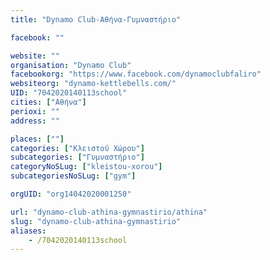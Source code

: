 ```yaml
---
title: "Dynamo Club-Αθήνα-Γυμναστήριο"

facebook: ""

website: ""
organisation: "Dynamo Club"
facebookorg: "https://www.facebook.com/dynamoclubfaliro"
websiteorg: "dynamo-kettlebells.com/"
UID: "7042020140113school"
cities: ["Αθήνα"]
perioxi: ""
address: ""

places: [""]
categories: ["Κλειστού Χώρου"]
subcategories: ["Γυμναστήριο"]
categoryNoSLug: ["kleistou-xorou"]
subcategoriesNoSLug: ["gym"]

orgUID: "org14042020001250"

url: "dynamo-club-athina-gymnastirio/athina"
slug: "dynamo-club-athina-gymnastirio"
aliases:
    - /7042020140113school
---
```





